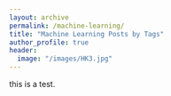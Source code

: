 ```yaml
---
layout: archive
permalink: /machine-learning/
title: "Machine Learning Posts by Tags"
author_profile: true
header: 
  image: "/images/HK3.jpg"  
---
```


this is a test.